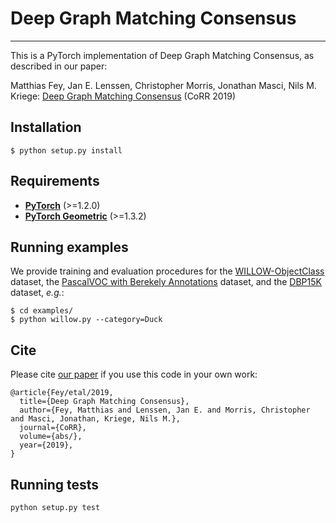 # Deep Graph Matching Consensus

<object data="https://github.com/rusty1s/deep-graph-matching-consensus/raw/master/figures/overview.pdf" type="application/pdf" width="700px" height="700px" />

--------------------------------------------------------------------------------

This is a PyTorch implementation of Deep Graph Matching Consensus, as described in our paper:

Matthias Fey, Jan E. Lenssen, Christopher Morris, Jonathan Masci, Nils M. Kriege: [Deep Graph Matching Consensus](https://arxiv.org/abs/) (CoRR 2019)

## Installation

```
$ python setup.py install
```

## Requirements

* **[PyTorch](https://pytorch.org/get-started/locally/)** (>=1.2.0)
* **[PyTorch Geometric](https://github.com/rusty1s/pytorch_geometric)** (>=1.3.2)

## Running examples

We provide training and evaluation procedures for the [WILLOW-ObjectClass]() dataset, the [PascalVOC with Berekely Annotations]() dataset, and the [DBP15K]() dataset, *e.g.*:

```
$ cd examples/
$ python willow.py --category=Duck
```



## Cite

Please cite [our paper](https://arxiv.org/abs/) if you use this code in your own work:

```
@article{Fey/etal/2019,
  title={Deep Graph Matching Consensus},
  author={Fey, Matthias and Lenssen, Jan E. and Morris, Christopher and Masci, Jonathan, Kriege, Nils M.},
  journal={CoRR},
  volume={abs/},
  year={2019},
}
```

## Running tests

```
python setup.py test
```
